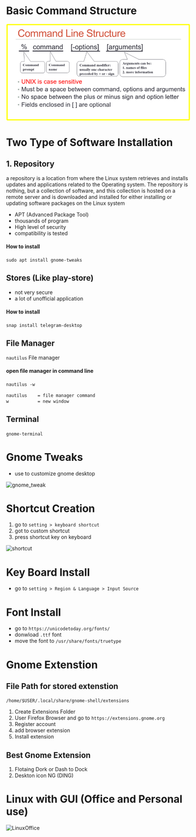 # Basic Command Structure

![Linux_command_structure](../../photo/command_structure.png)


# Two Type of Software Installation

## 1. Repository 


 a repository is a location from where the Linux system retrieves and installs updates and applications related to the Operating system. The repository is nothing, but a collection of software, and this collection is hosted on a remote server and is downloaded and installed for either installing or updating software packages on the Linux system


- APT (Advanced Package Tool)
- thousands of program
- High level of security
- compatibility is tested

#### How to install

```sudo apt install gnome-tweaks```








## Stores (Like play-store)

- not very secure
- a lot of unofficial application

#### How to install

```snap install telegram-desktop```















## File Manager 

`nautilus` File manager

#### open file manager in command line

`nautilus -w`

```
nautilus    = file manager command
w           = new window
```

## Terminal

`gnome-terminal` 


# Gnome Tweaks

- use to customize gnome desktop

![gnome_tweak](../../photo/tweak.png)


# Shortcut Creation

1. go to ```setting > keyboard shortcut```
2. got to custom shortcut
3. press shortcut key on keyboard

![shortcut](../../photo/shortcut.png)


# Key Board Install

- go to ```setting > Region & Language > Input Source```

# Font Install

- go to `https://unicodetoday.org/fonts/`
- donwload `.ttf` font
- move the font to `/usr/share/fonts/truetype`



# Gnome Extenstion

## File Path for stored extenstion

`/home/$USER/.local/share/gnome-shell/extensions`


1. Create Extensions Folder
2. User Firefox Browser and go to `https://extensions.gnome.org`
3. Register account
4. add browser extension
5. Install extension

## Best Gnome Extension

1. Flotaing Dork or Dash to Dock
2. Deskton icon NG (DING)


# Linux with GUI (Office and Personal use)

![LinuxOffice](../../photo/office.png)


